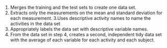 1. Merges the training and the test sets to create one data set.
2. Extracts only the measurements on the mean and standard deviation for each measurement.
3.Uses descriptive activity names to name the activities in the data set
4. Appropriately labels the data set with descriptive variable names.
5. From the data set in step 4, creates a second, independent tidy data set with the average of each variable for each activity and each subject.
